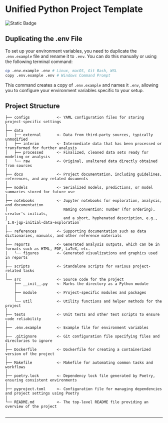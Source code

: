 # Unified Python Project Template

![Static Badge](https://img.shields.io/badge/Project%20Template-python-yellow?style=plastic)



## Duplicating the .env File
To set up your environment variables, you need to duplicate the `.env.example` file and rename it to `.env`. You can do this manually or using the following terminal command:

```bash
cp .env.example .env # Linux, macOS, Git Bash, WSL
copy .env.example .env # Windows Command Prompt
```

This command creates a copy of `.env.example` and names it `.env`, allowing you to configure your environment variables specific to your setup.


## Project Structure

```
├── configs            <- YAML configuration files for storing project-specific settings
│
├── data
│   ├── external       <- Data from third-party sources, typically unmodified
│   ├── interim        <- Intermediate data that has been processed or transformed for further analysis
│   ├── processed      <- Finalized, cleaned data sets ready for modeling or analysis
│   └── raw            <- Original, unaltered data directly obtained from sources
│
├── docs               <- Project documentation, including guidelines, references, and any related documents
│
├── models             <- Serialized models, predictions, or model summaries stored for future use
│
├── notebooks          <- Jupyter notebooks for exploration, analysis, and documentation
│                         Naming convention: number (for ordering), creator's initials,
│                         and a short, hyphenated description, e.g., `1.0-jqp-initial-data-exploration`
│
├── references         <- Supporting documentation such as data dictionaries, manuals, and other reference materials
│
├── reports            <- Generated analysis outputs, which can be in formats such as HTML, PDF, LaTeX, etc.
│   └── figures        <- Generated visualizations and graphics used in reports
│
├── scripts            <- Standalone scripts for various project-related tasks
│
└── src                <- Source code for the project
    ├── __init__.py    <- Marks the directory as a Python module
    │
    ├── module         <- Project-specific modules and packages       
    │
    └── util           <- Utility functions and helper methods for the project     
│
├── tests              <- Unit tests and other test scripts to ensure code reliability
│
├── .env.example       <- Example file for environment variables
│
├── .gitignore         <- Git configuration file specifying files and directories to ignore
│
├── Dockerfile         <- Dockerfile for creating a containerized version of the project
│
├── Makefile           <- Makefile for automating common tasks and workflows
│
├── poetry.lock        <- Dependency lock file generated by Poetry, ensuring consistent environments
│
├── pyproject.toml     <- Configuration file for managing dependencies and project settings using Poetry
│
└── README.md          <- The top-level README file providing an overview of the project


```

--------